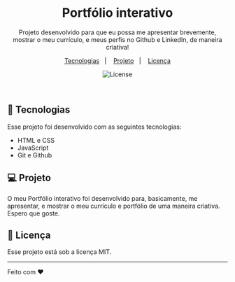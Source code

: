 <h1 align="center"> Portfólio interativo </h1>

<p align="center">
Projeto desenvolvido para que eu possa me apresentar brevemente, mostrar o meu currículo, e meus perfis no Github e LinkedIn, de maneira criativa!
</p>

<p align="center">
  <a href="#-tecnologias">Tecnologias</a>&nbsp;&nbsp;&nbsp;|&nbsp;&nbsp;&nbsp;
  <a href="https://0xguioliveira.github.io/portfolio/">Projeto</a>&nbsp;&nbsp;&nbsp;|&nbsp;&nbsp;&nbsp;
  <a href="#memo-licença">Licença</a>
</p>

<p align="center">
  <img alt="License" src="https://img.shields.io/static/v1?label=license&message=MIT&color=49AA26&labelColor=000000">
</p>

<br>

## 🚀 Tecnologias

Esse projeto foi desenvolvido com as seguintes tecnologias:

- HTML e CSS
- JavaScript
- Git e Github

## 💻 Projeto

O meu Portfólio interativo foi desenvolvido para, basicamente, me apresentar, e mostrar o meu currículo e portfólio de uma maneira criativa. Espero que goste.

## :memo: Licença

Esse projeto está sob a licença MIT.

---

Feito com ♥
